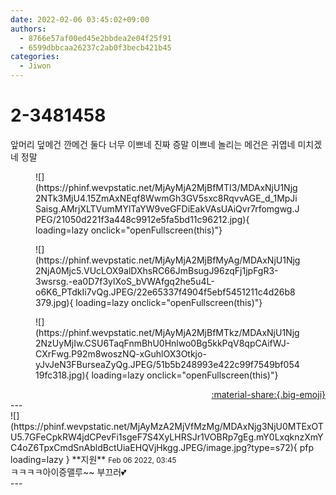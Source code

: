 ```yaml
---
date: 2022-02-06 03:45:02+09:00
authors:
  - 8766e57af00ed45e2bbdea2e04f25f91
  - 6599dbbcaa26237c2ab0f3becb421b45
categories:
  - Jiwon
---
```


# 2-3481458

<div class="post-container" markdown="1">
<div class="content-container md-sidebar__scrollwrap" markdown="1">

앞머리 덮메건 깐메건 둘다 너무 이쁘네 진짜 증말 이쁘네 놀리는 메건은 귀엽네 미치겠네 정말
<figure markdown="1">
![](https://phinf.wevpstatic.net/MjAyMjA2MjBfMTI3/MDAxNjU1Njg2NTk3MjU4.15ZmAxNEqf8WwmGh3GV5sxc8RqvvAGE_d_1MpJiSaisg.AMrjXLTVumMYlTaYW9veGFDiEakVAsUAiQvr7rfomgwg.JPEG/21050d221f3a448c9912e5fa5bd11c96212.jpg){ loading=lazy onclick="openFullscreen(this)"}
</figure>

<figure markdown="1">
![](https://phinf.wevpstatic.net/MjAyMjA2MjBfMyAg/MDAxNjU1Njg2NjA0Mjc5.VUcLOX9alDXhsRC66JmBsugJ96zqFj1jpFgR3-3wsrsg.-ea0D7f3ylXoS_bVWAfgq2he5u4L-o6K6_PTdkIi7vQg.JPEG/22e65337f4904f5ebf5451211c4d26b8379.jpg){ loading=lazy onclick="openFullscreen(this)"}
</figure>

<figure markdown="1">
![](https://phinf.wevpstatic.net/MjAyMjA2MjBfMTkz/MDAxNjU1Njg2NzUyMjIw.CSU6TaqFnmBhU0Hnlwo0Bg5kkPqV8qpCAifWJ-CXrFwg.P92m8woszNQ-xGuhlOX3Otkjo-yJvJeN3FBurseaZyQg.JPEG/51b5b248993e422c99f7549bf05419fc318.jpg){ loading=lazy onclick="openFullscreen(this)"}
</figure>


</div>
</div>

<div style="text-align: right;" markdown="1">
<a href="https://weverse.io/fromis9/fanpost/2-3481458" style="text-align: right;">:material-share:{.big-emoji}</a>
</div>
---

<div class="comments-container md-sidebar__scrollwrap" markdown="1">
<div class="comment" markdown="1">
<div class='id-container' markdown="1">
![](https://phinf.wevpstatic.net/MjAyMzA2MjVfMzMg/MDAxNjg3NjU0MTExOTU5.7GFeCpkRW4jdCPevFi1sgeF7S4XyLHRSJr1VOBRp7gEg.mY0LxqknzXmYC4oZ6TpxCmdSnAbldBctUiaEHQVjHkgg.JPEG/image.jpg?type=s72){ pfp loading=lazy }
**<span class="artist">지원</span>** <small>Feb 06 2022, 03:45</small><br>
</div>
<div class='comment-body' markdown="1">
ㅋㅋㅋㅋ아이증맬루~~ 부끄러💕
</div>
</div>
</div>
---
